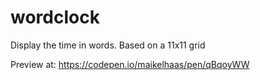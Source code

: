 # wordclock
Display the time in words. Based on a 11x11 grid

Preview at: https://codepen.io/maikelhaas/pen/qBqoyWW
